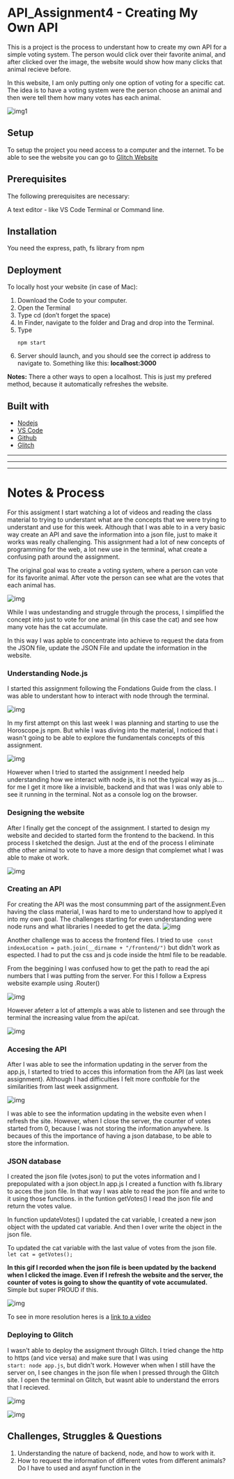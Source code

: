 <!-- Every README should start with an H1 -->
# API_Assignment4 - Creating My Own API 
<!-- A one sentence description of the project or assignment -->
This is a project is the process to understant how to create my own API for a simple voting system. The person would click over their favorite animal, and after clicked over the image, the website would show how many clicks that animal recieve before. 

In this website, I am only putting only one option of voting for a specific cat. The idea is to have a voting system were the person choose an animal and then were tell them how many votes has each animal.

![img1](https://github.com/themiscadiz/Assignment4/blob/master/Images/16.png)

<!-- It is good practice to add an about or summary -->

<!-- It is essential to describe how to set up your project -->
## Setup
To setup the project you need access to a computer and the internet. 
To be able to see the website you can go to [Glitch Website](https://glitch.com/edit/#!/themiscadiz-assignment4?path=app.js:12:0)

<!-- Any knowledge or tools you will need before hand -->
## Prerequisites

The following prerequisites are necessary:

A text editor - like VS Code
Terminal or Command line.

<!-- any installation needs should be defined -->
## Installation
You need the express, path, fs library  from npm

<!-- Notes about the deployment -->
## Deployment

To locally host your website (in case of Mac):

1. Download the Code to your computer.
2. Open the Terminal
3. Type cd (don’t forget the space)
4. In Finder, navigate to the folder and Drag and drop into the Terminal.
5. Type <pre><code>npm start</code>
6. Server should launch, and you should see the correct ip address to navigate to. Something like this: **localhost:3000**  

**Notes:** There a other ways to open a localhost. This is just my prefered method, because it automatically refreshes the website.

## Built with
* [Nodejs](https://nodejs.org/en/)
* [VS Code](https://code.visualstudio.com/)
* [Github](https://github.com)
* [Glitch](https://glitch.com/)

***
***
***

<!-- For your assignments you might consider  -->
# Notes & Process
For this assigment I start watching a lot of videos and reading the class material to trying to understant what are the concepts that we were trying to understant and use for this week. Although that I was able to in a very basic way create an API and save the information into a json file, just to make it works was really challenging. This assignment had a lot of new concepts of programming for the web, a lot new use in the terminal, what create a confusing path around the assignment.

The original goal was to create a voting system, where a person can vote for its favorite animal. After vote the person can see what are the votes that each animal has.

![img](https://github.com/themiscadiz/Assignment4/blob/master/Images/10.png?raw=true)

While I was undestanding and struggle through the process, I simplified the concept into just to vote for one animal (in this case the cat) and see how many vote has the cat accumulate.

In this way I was apble to concentrate into achieve to request the data from the JSON file, update the JSON File and update the information in the website.

### Understanding Node.js
I started this assignment following the Fondations Guide from the class. I was able to  understant how to interact with node through the terminal.

![img](https://github.com/themiscadiz/Assignment4/blob/master/Images/1.png?raw=true)

In my first attempt on this last week I was planning and starting to use the Horoscope.js npm. But while I was diving into the material, I noticed that i wasn't going to be able to explore the fundamentals concepts of this assignment. 

![img](https://github.com/themiscadiz/Assignment4/blob/master/Images/2.png?raw=true)

However when I tried to started the assignment I needed help understanding how we interact with node js, it is not the typical way as js.... for me I get it more like a invisible, backend and that was I was only able to see it running in the terminal. Not as a console log on the browser.

### Designing the website
After I finally get the concept of the assignment. I started to design my website and decided to started form the frontend to the backend. In this process I sketched the design. Just at the end of the process I eliminate dthe other animal to vote to have a more design that complemet what I was able to make ot work.

![img](https://github.com/themiscadiz/Assignment4/blob/master/Images/1.gif?raw=true)

### Creating an API
For creating the API was the most consumming part of the assignment.Even having the class material, I was hard to me to understand how to applyed it into my own goal. The challenges starting for even understanding were node runs and what libraries I needed to get the data.
![img](https://github.com/themiscadiz/Assignment4/blob/master/Images/4.png?raw=true)

Another challenge was to access the frontend files. I tried to use <code> const indexLocation = path.join(__dirname + "/frontend/")</code> but didn't work as espected. I had to put the css and js code inside the html file to be readable.

From the beggining I was confused how to get the path to read the api numbers that I was putting from the server. For this I follow a Express website example using .Router()

![img](https://github.com/themiscadiz/Assignment4/blob/master/Images/6.png?raw=true)

However afeterr a lot of attempls a was able to listenen and see through the terminal the increasing value from the api/cat.

![img](https://github.com/themiscadiz/Assignment4/blob/master/Images/9.png?raw=true)


### Accesing the API

After I was able to see the information updating in the server from the app.js, I started to tried to acces this information from the API (as last week assignment). Although I had difficulties I felt more conftoble for the similarities from last week assignment. 

![img](https://github.com/themiscadiz/Assignment4/blob/master/Images/14.png?raw=true)

I was able to see the information updating in the website even when I refresh the site. However, when I close the server, the counter of votes started from 0, because I was not storing the information anywhere. Is becaues of this the importance of having a json database, to be able to store the information. 

### JSON database

I created the json file (votes.json) to put the votes information and I prepopulated with a json object.In app.js I created a function with fs.library to acces the json file. In that way I was able to read the json file and write to it using those functions.
in the funtion getVotes() I read the json file and return the votes value.

In function updateVotes() I updated the cat variable, I created a new json object with the updated cat variable. And then I over write the object in the json file.

To updated the cat variable with the last value of votes from the json file.
<code> let cat = getVotes();</code>

**In this gif I recorded when the json file is been updated by the backend when I clicked the image. Even if I refresh the website and the server, the counter of votes is going to show the quantity of vote accumulated.** Simple but super PROUD if this.

![img](https://github.com/themiscadiz/Assignment4/blob/master/Images/4.gif?raw=true)

To see in more resolution heres is a [link to a video](https://github.com/themiscadiz/Assignment4/blob/master/Images/4.mov) 


### Deploying to Glitch
I wasn't able to deploy the assigment through Glitch. I tried change the http to https (and vice versa) and make sure that I was using <code> start: node app.js</code>, but didn't work. However when when I still have the server on, I see changes in the json file when I pressed through the Glitch site. I open the terminal on Glitch, but wasnt able to understand the errors that I recieved.

![img](https://github.com/themiscadiz/Assignment4/blob/master/Images/15.png?raw=true)

![img](https://github.com/themiscadiz/Assignment4/blob/master/Images/12.png?raw=true)




## Challenges, Struggles & Questions
1. Understanding the nature of backend, node, and how to work with it.
2. How to request the information of different votes from different animals? Do I have to used and asynf function in the <script> for each animal?
3. Deployment of website in Glitch
 

<!-- References for resources and inspiration -->
## References
[Express](https://expressjs.com/)

[Express - Router](https://expressjs.com/en/4x/api.html#router)

[NPM](https://www.npmjs.com/)

Cat picture from [Unspash](https://unsplash.com/s/photos/cat)

Class Material

## Authors
* [Themis Garcia](https://github.com/themiscadiz) -- NYU ITP student

 
